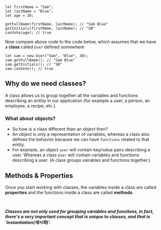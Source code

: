 ```
let firstName = "Sam";
let lastName = "Blue";
let age = 30;

getFullName(firstName, lastName); // "Sam Blue"
getInitials(firstName, lastName); // "SB"
canVote(age); // true
```
Now compare above code to the code below, which assumes that we have a **class** called ```User``` defined somewhere
```
let sam = new User("Sam", "Blue", 30);
sam.getFullName(); // "Sam Blue"
sam.getInitials(); // "SB"
sam.canVote(); // true
```

## Why do we need classes?
A class allows us to group together all the variables and functions describing an entitiy in our application (for example a user, a person, an employee, a recipe, etc.).

### What about objects?
- So how is a class different than an object then?    
- An object is only a representation of variables, whereas a class also defines the behavior because we can have ```functions``` related to that entity.    
- For example, an object ```user``` will contain key/value pairs describing a user. Whereas a class ```User``` will contain variables and functions describing a user. (A class groups vairables and functions together.)    

## Methods & Properties
Once you start working with classes, the variables inside a class are called **properties** and the functions inside a class are called **methods**.

<br/>

***Classes are not only used for grouping variables and funcitons, in fact, there's a very important concept that is unique to classes, and that is 'instantiation(예시화)'.***
